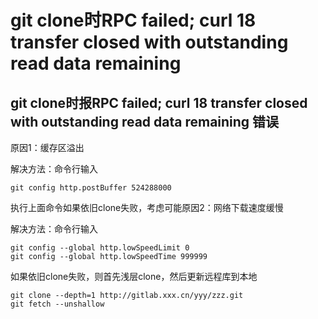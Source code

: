 # git clone时RPC failed; curl 18 transfer closed with outstanding read data remaining

## git clone时报RPC failed; curl 18 transfer closed with outstanding read data remaining 错误

原因1：缓存区溢出

解决方法：命令行输入
```
git config http.postBuffer 524288000
```
执行上面命令如果依旧clone失败，考虑可能原因2：网络下载速度缓慢

解决方法：命令行输入
```
git config --global http.lowSpeedLimit 0
git config --global http.lowSpeedTime 999999
```
 如果依旧clone失败，则首先浅层clone，然后更新远程库到本地
```
git clone --depth=1 http://gitlab.xxx.cn/yyy/zzz.git
git fetch --unshallow
```
